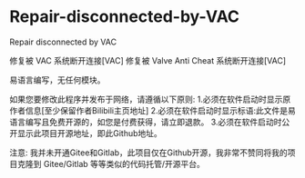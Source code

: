 # Repair-disconnected-by-VAC
Repair disconnected by VAC

修复被 VAC 系统断开连接[VAC]
修复被 Valve Anti Cheat 系统断开连接[VAC]

易语言编写，无任何模块。

如果您要修改此程序并发布于网络，请遵循以下原则:
1.必须在软件启动时显示原作者信息[至少保留作者Bilibili主页地址]
2.必须在软件启动时显示标语:此文件是易语言编写且免费开源的，如您是付费获得，请立即退款。
3.必须在软件启动时公开显示此项目开源地址，即此Github地址。

注意:
我并未开通Gitee和Gitlab，此项目仅在Github开源，我非常不赞同将我的项目克隆到 Gitee/Gitlab 等等类似的代码托管/开源平台。

